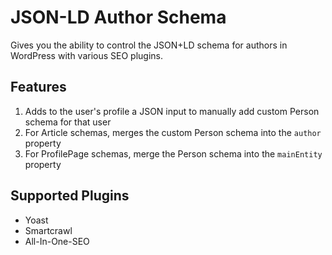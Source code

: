 # JSON-LD Author Schema

Gives you the ability to control the JSON+LD schema for authors in WordPress with various SEO plugins.

## Features
1. Adds to the user's profile a JSON input to manually add custom Person schema for that user
2. For Article schemas, merges the custom Person schema into the `author` property
3. For ProfilePage schemas, merge the Person schema into the `mainEntity` property

## Supported Plugins
* Yoast
* Smartcrawl
* All-In-One-SEO
